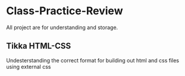 # Class-Practice-Review
All project are for understanding and storage.

## Tikka HTML-CSS
Undesterstanding the correct format for building out html and css files using external css
